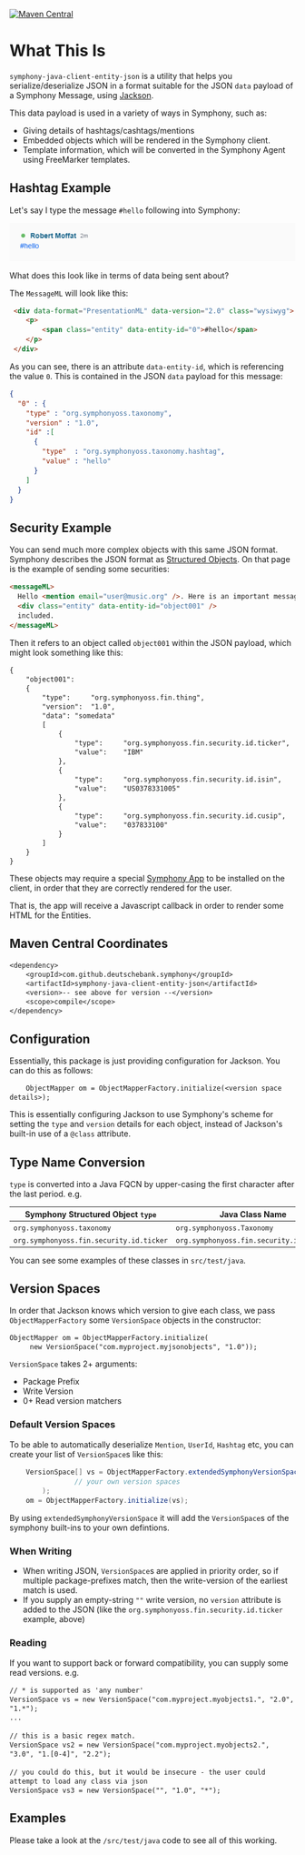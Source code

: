 [![Maven Central](https://img.shields.io/maven-central/v/com.github.deutschebank.symphony/symphony-java-toolkit)](https://search.maven.org/search?q=com.github.deutschebank.symphony)

# What This Is

`symphony-java-client-entity-json` is a utility that helps you serialize/deserialize JSON in a format suitable for the JSON `data` payload of a Symphony Message, using [Jackson](https://github.com/FasterXML/jackson).

This data payload is used in a variety of ways in Symphony, such as:

 - Giving details of hashtags/cashtags/mentions
 - Embedded objects which will be rendered in the Symphony client.
 - Template information, which will be converted in the Symphony Agent using FreeMarker templates.

## Hashtag Example

Let's say I type the message `#hello` following into Symphony:

![Hello](images/hello.png)

What does this look like in terms of data being sent about?

The `MessageML` will look like this:

```html
 <div data-format="PresentationML" data-version="2.0" class="wysiwyg">
    <p>
        <span class="entity" data-entity-id="0">#hello</span> 
    </p>
 </div>
```

As you can see, there is an attribute `data-entity-id`, which is referencing the value `0`.  This is contained in the JSON `data` payload for this message:

```json
{
  "0" : {
    "type" : "org.symphonyoss.taxonomy",
    "version" : "1.0",
    "id" :[ 
      {
        "type"  : "org.symphonyoss.taxonomy.hashtag",
        "value" : "hello"
      }
    ]
  }
}
```

## Security Example

You can send much more complex objects with this same JSON format.  Symphony describes the JSON format as [Structured Objects](https://developers.symphony.com/symphony-developer/docs/objects).  On that page is the example of sending some securities:

```html
<messageML>
  Hello <mention email="user@music.org" />. Here is an important message with an
  <div class="entity" data-entity-id="object001" /> 
  included.
</messageML>
```

Then it refers to an object called `object001` within the JSON payload, which might look something like this:

```
{
    "object001":
    {
        "type":     "org.symphonyoss.fin.thing",
        "version":  "1.0",
        "data": "somedata"
        [
            {
                "type":     "org.symphonyoss.fin.security.id.ticker",
                "value":    "IBM"
            },
            {
                "type":     "org.symphonyoss.fin.security.id.isin",
                "value":    "US0378331005"
            },
            {
                "type":     "org.symphonyoss.fin.security.id.cusip",
                "value":    "037833100"
            }
        ]
    }
}
```

These objects may require a special [Symphony App](https://symphony.com/resource/app-directory/) to be installed on the client, in order that they are correctly rendered for the user.  

That is, the app will receive a Javascript callback in order to render some HTML for the Entities.

## Maven Central Coordinates

```
<dependency>
    <groupId>com.github.deutschebank.symphony</groupId>
    <artifactId>symphony-java-client-entity-json</artifactId>
    <version>-- see above for version --</version>
    <scope>compile</scope>
</dependency>
```

## Configuration

Essentially, this package is just providing configuration for Jackson.  You can do this as follows:

```
    ObjectMapper om = ObjectMapperFactory.initialize(<version space details>);
```

This is essentially configuring Jackson to use Symphony's scheme for setting the `type` and `version` details for each object, instead of Jackson's built-in use of a `@class` attribute. 

## Type Name Conversion

`type` is converted into a Java FQCN by upper-casing the first character after the last period. e.g.


|Symphony Structured Object `type`|Java Class Name                      |
|-----------------------------------|-------------------------------------|
|`org.symphonyoss.taxonomy`         |`org.symphonyoss.Taxonomy`|
|`org.symphonyoss.fin.security.id.ticker`|`org.symphonyoss.fin.security.id.Ticker`|


You can see some examples of these classes in `src/test/java`.

## Version Spaces

In order that Jackson knows which version to give each class, we pass `ObjectMapperFactory` some `VersionSpace` objects in the constructor:

```
ObjectMapper om = ObjectMapperFactory.initialize(
     new VersionSpace("com.myproject.myjsonobjects", "1.0"));
```

`VersionSpace` takes 2+ arguments:
 - Package Prefix
 - Write Version
 - 0+ Read version matchers
 
### Default Version Spaces

To be able to automatically deserialize `Mention`, `UserId`, `Hashtag` etc, you can create your list of `VersionSpace`s like this:

```java
	VersionSpace[] vs = ObjectMapperFactory.extendedSymphonyVersionSpace(
				// your own version spaces
		);
	om = ObjectMapperFactory.initialize(vs);
```

By using `extendedSymphonyVersionSpace` it will add the `VersionSpace`s of the symphony built-ins to your own defintions.


### When Writing

- When writing JSON, `VersionSpace`s are applied in priority order, so if multiple package-prefixes match, then the write-version of the earliest match is used.
- If you supply an empty-string `""` write version, no `version` attribute is added to the JSON (like the `org.symphonyoss.fin.security.id.ticker` example, above)

### Reading 

If you want to support back or forward compatibility, you can supply some read versions.  e.g.

```
// * is supported as 'any number'
VersionSpace vs = new VersionSpace("com.myproject.myobjects1.", "2.0", "1.*");
...

// this is a basic regex match.
VersionSpace vs2 = new VersionSpace("com.myproject.myobjects2.", "3.0", "1.[0-4]", "2.2");

// you could do this, but it would be insecure - the user could attempt to load any class via json
VersionSpace vs3 = new VersionSpace("", "1.0", "*");
```

## Examples

Please take a look at the `/src/test/java` code to see all of this working.  





